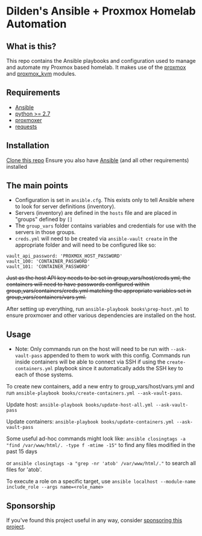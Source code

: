 # Dilden's Ansible + Proxmox Homelab Automation

## What is this?
This repo contains the Ansible playbooks and configuration used to manage and automate my Proxmox based homelab. It makes use of the [proxmox](https://docs.ansible.com/ansible/latest/modules/proxmox_module.html) and [proxmox_kvm](https://docs.ansible.com/ansible/latest/modules/proxmox_kvm_module.html) modules.

## Requirements
* [Ansible](https://docs.ansible.com/ansible/latest/installation_guide/index.html)
* [python >= 2.7](https://www.python.org/downloads/)
* [proxmoxer](https://pypi.org/project/proxmoxer/)
* [requests](https://pypi.org/project/requests/)


## Installation
[Clone this repo](https://github.com/Dilden/Ansible-Proxmox-Automation)
Ensure you also have [Ansible](https://docs.ansible.com/ansible/latest/installation_guide/index.html) (and all other requirements) installed

## The main points
* Configuration is set in `ansible.cfg`. This exists only to tell Ansible where to look for server definitions (inventory).
* Servers (inventory) are defined in the `hosts` file and are placed in "groups" defined by `[]`
* The `group_vars` folder contains variables and credentials for use with the servers in those groups.
* `creds.yml` will need to be created via `ansible-vault create` in the appropriate folder and will need to be configured like so:


```---
vault_api_password: 'PROXMOX_HOST_PASSWORD'
vault_100: 'CONTAINER_PASSWORD'
vault_101: 'CONTAINER_PASSWORD'
```


~~Just as the host API key needs to be set in group_vars/host/creds.yml, the containers will need to have passwords configured within group_vars/containers/creds.yml matching the appropriate variables set in group_vars/containers/vars.yml.~~

After setting up everything, run `ansible-playbook books\prep-host.yml` to ensure proxmoxer and other various dependencies are installed on the host.

## Usage
* Note: Only commands run on the host will need to be run with `--ask-vault-pass` appended to them to work with this config. Commands run inside containers will be able to connect via SSH if using the `create-containers.yml` playbook since it automatically adds the SSH key to each of those systems.

To create new containers, add a new entry to group_vars/host/vars.yml and run `ansible-playbook books/create-containers.yml --ask-vault-pass`.

Update host: `ansible-playbook books/update-host-all.yml --ask-vault-pass`

Update containers: `ansible-playbook books/update-containers.yml --ask-vault-pass`

Some useful ad-hoc commands might look like:
`ansible closingtags -a "find /var/www/html/. -type f -mtime -15"` to find any files modified in the past 15 days

or `ansible closingtags -a "grep -nr 'atob' /var/www/html/."` to search all files for 'atob'.

To execute a role on a specific target, use `ansible localhost --module-name include_role --args name=<role_name>`

## Sponsorship
If you've found this project useful in any way, consider [sponsoring this project](https://github.com/sponsors/Dilden/).
